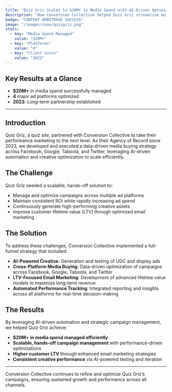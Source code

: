 ```yaml
---
title: "Quiz Griz Scales to $20M+ in Media Spend with AI-Driven Optimization"
description: "How Conversion Collective helped Quiz Griz streamline multi-platform campaigns, maximize ROI, and scale paid media through automation and AI-powered creative testing."
badge: "CONTENT ARBITRAGE SUCCESS"
image: "/images/case/quizgriz.png"
stats:
  - key: "Media Spend Managed"
    value: "$20M+"
  - key: "Platforms"
    value: "4"
  - key: "Client Since"
    value: "2023"
---
```


## **Key Results at a Glance**
- **$20M+** in media spend successfully managed  
- **4** major ad platforms optimized  
- **2023**: Long-term partnership established  

---

## **Introduction**
Quiz Griz, a quiz site, partnered with Conversion Collective to take their performance marketing to the next level. As their Agency of Record since 2023, we developed and executed a data-driven media buying strategy across Facebook, Google, Taboola, and Twitter, leveraging AI-driven automation and creative optimization to scale efficiently.

## **The Challenge**
Quiz Griz needed a scalable, hands-off solution to:
- Manage and optimize campaigns across multiple ad platforms  
- Maintain consistent ROI while rapidly increasing ad spend  
- Continuously generate high-performing creative assets  
- Improve customer lifetime value (LTV) through optimized email marketing  

## **The Solution**
To address these challenges, Conversion Collective implemented a full-funnel strategy that included:  
- **AI-Powered Creative**: Generation and testing of UGC and display ads  
- **Cross-Platform Media Buying**: Data-driven optimization of campaigns across Facebook, Google, Taboola, and Twitter  
- **LTV-Focused Email Marketing**: Development of advanced lifetime value models to maximize long-term revenue  
- **Automated Performance Tracking**: Integrated reporting and insights across all platforms for real-time decision-making  

## **The Results**
By leveraging AI-driven automation and strategic campaign management, we helped Quiz Griz achieve:  
- **$20M+ in media spend managed efficiently**  
- **Scalable, hands-off campaign management** with performance-driven optimizations  
- **Higher customer LTV** through enhanced email marketing strategies  
- **Consistent creative performance** via AI-powered testing and iteration  

---

Conversion Collective continues to refine and optimize Quiz Griz’s campaigns, ensuring sustained growth and performance across all channels.  
